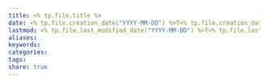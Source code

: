 ```yaml
---
title: <% tp.file.title %>
date: <% tp.file.creation_date("YYYY-MM-DD") %>T<% tp.file.creation_date("HH:mm:ss") %>
lastmod: <% tp.file.last_modified_date("YYYY-MM-DD") %>T<% tp.file.last_modified_date("HH:mm:ss") %>
aliases: 
keywords: 
categories: 
tags: 
share: true
---
```


